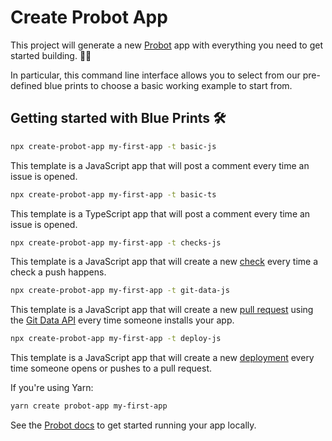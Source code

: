 # Create Probot App

This project will generate a new [Probot](https://github.com/probot/probot) app
with everything you need to get started building. 👷🏽‍

In particular, this command line interface allows you to select from our pre-defined blue prints to choose a basic working example to start from.

## Getting started with Blue Prints 🛠

```sh
npx create-probot-app my-first-app -t basic-js
```

This template is a JavaScript app that will post a comment every time an issue is opened.

```sh
npx create-probot-app my-first-app -t basic-ts
```

This template is a TypeScript app that will post a comment every time an issue is opened.

```sh
npx create-probot-app my-first-app -t checks-js
```

This template is a JavaScript app that will create a new [check](https://developer.github.com/v3/checks/) every time a check a push happens.

```sh
npx create-probot-app my-first-app -t git-data-js
```

This template is a JavaScript app that will create a new [pull request](https://developer.github.com/v3/pulls/#create-a-pull-request) using the [Git Data API](https://developer.github.com/v3/git/) every time someone installs your app.

```sh
npx create-probot-app my-first-app -t deploy-js
```

This template is a JavaScript app that will create a new [deployment](https://developer.github.com/v3/repos/deployments/) every time someone opens or pushes to a pull request.

If you're using Yarn:

```sh
yarn create probot-app my-first-app
```

See the [Probot docs](https://probot.github.io/docs/development/#running-the-app-locally) to get started running your app locally.
